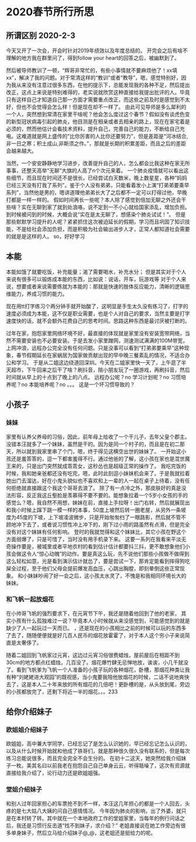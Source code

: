 # 2020春节所行所思
## 所谓区别 2020-2-3
今天又开了一次会，开会时针对2019年绩效以及年度总结的。
开完会之后有啥不理解的地方我在群里问了，得到follow your heart的回答之后，被幽默到了。

然后被导师教训了一顿，“辉哥非常忙的，有些小事情就不要麻烦他了！xx填xx”，解决了我的问题。对于常清这样的“教训”或者“教导”，嗯，感觉特别好，因为我从来没有注意过很多东西，在他的提示下，总能发现我的各种不足，然后提出改正，这点上来说是特别难得的，老实说就欣赏这种直接给我提出批评的人。毕竟只有这样自己才知道自己那一方面才需要重点改正，而这些之前及时是感觉到不太好，但也不会觉得会怎么样！但是现在却不一样了。
由此可见导师是多么犀利的一个人，突然想到常清在家里干啥呢？他会怎么度过这个春节？假如没有谈虎色变的新型冠状病毒引起的肺炎，他目测是在相亲或者去相亲的路上，现在在家宅着是必须的，然而他估计会看技术资料，提升自己，完善自己的能力，不断给自己充电。这难道就是网上盛传的“比你厉害的人比你还要努力”，但是差距是“河冰结合,非一日之寒；积土成山,非斯须之作。”，那就是长期的积累差距，而且之后的差距会越来越大。

当然，一个安安静静地学习进步，改善提升自己的人，怎么都会比我这种在家无所事事，还整天高举“无聊”大旗的人高了n个次元来着。
一个肺炎疫情就可以看出这些细节，而且现在时间还不是很长，已经尝试白天数米，晚上数星星，各种“妈妈已经三天没有打我了系列”。鉴于个人没有弟弟，只能看着发小上演“打弟弟要乘早系列”，当然他是男的，嗯讲道理他弟弟长大了之后都不一定可以打得过他，早晚打都是一样一样的。
假如时间再长一些呢？本人除了感觉到倍加无聊之外还会干些啥？实在无聊到家了就到处浪咯，说不定到一不小心就给国家添乱，增加负担。到时候被问到的时候，大概会说“实在是太无聊了，想感染个肺炎试试！”。
但是那些默默学习提升的人呢？紧紧抓住这次被迫延长的假期，学习而且巩固了知识技能，不是给社会添加负担，而是积极为社会输出进步人才，正常人都知道社会需要的就是是这样的人。
so，好好学习

## 本能
本能如饿了就要吃饭，补充能量；渴了需要喝水，补充水分；
但是其实对于个人来说有很多可以锻炼成本能的东西，比如说：说话，开车，玩游戏等
对于个人来说，想要或者来说需要练就为本能的：那就是快速的肢体反应能力，清晰的逻辑思维能力，养成习惯的能力。

现在用tt打字练习个两分钟手就开始酸了，这明显是手生太久没有练习了，打字的速度必须成为本能，这不仅是职业需要，也是个人对自己的要求，当然主要是打字速度快的话，就不会额外花费自己的思考时间。思路这种东西是最讨厌被打断的。

过年在家，抱怨家里网络环境不好，最直接的体现就是家里没有安装宽带网络，当然不需要安装也不必要安装。于是去发小家里蹭网，测速测试满满的100M带宽，上网冲浪，远程办公完全没有任何问题。只是没事可以看到“打弟弟要乘早”这种现象，春节假期延长在家蜗居为国家做贡献出现的早中晚三餐紊乱的情况，不适合办公和学习。
于是从二姐这边绕道回深圳。今天在二姐家里快一天了，上午逛了半天超市，下午回来之后干了啥？刷抖音，陪小朋友玩了一圈游戏，再刷抖音，然后时间就从早上的十点到了晚上的八点。
远程办公呢？no
学习计划呢？no
习惯培养呢？no
本能培养呢？no
。。。
这是一个坏习惯导致的？




## 小孩子
### 妹妹
家里有认养父养母的习俗，因此，前年母上给收了一个干儿子，去年父皇个郡主。没错本汪就多了一个妹妹，虽然是干的。因为是同一个村子的，而且是在初二那天，所以就到我家里串了个门，嗯，终于得见这横空出世的妹妹了。
一开始这小孩还是羞答答的，逗一下都害羞得不行。通过他爸的了解，这小孩在家也是混世魔王来的，只是出门突然就成乖乖女，这秒怂也是超级正常的操作了。
我吃完饭的时候，我和她亲爸都还没有吃完，嗯，此时此刻逗小妹妹机会来了。于是我就拉着她出门去溜达，好在小鬼头貌似也不喜欢和上一辈的人一起在桌子上待着，没有任何拒绝就直接跟这个我这个哥哥去浪了。
除了有一点冷之外，那皮肤好的真是没法形容，反正我这丘壑脸是羡慕得不要不要的。能想象拉着一个5岁小女孩的手的感觉么？嗯，我自然不用想，妹妹在前，直接上手拉呀！出门右转，然后就展现出和我小时候上蹿下跳一模一样的本事，50度上坡然后转一圈老屋，从另外一条坡度为45度的下坡，上下坡凌波微步，只是开始匆匆扫了一眼路影，然后就不管不顾地冲下去了，或者说习惯性冲上冲下的，刚下过小雨的路虽然有点滑，但是完全没有对这个妹妹有任何影响。
登时的我就觉得和这个妹妹比，其它小孩在野这个方面弱爆了，只是可惜了，当时没有用手机录下来。
这要一系列在我看来平淡无奇操作要是，被城里或者平地农村的看到估计估计都要抖三抖，更不敢想象他们小孩会做这令人“惊心动魄”的动作。要是真这么玩，先不说他们那些小孩做不做得到这么轻松如意，光是看到演示估计就怂了，要是尝试一下，那肯定能看到摔得狗吃屎全过程，至于他们父母会提前爆发高血压，心跳出胸膛，即刻晕倒这些正常现象。
和小妹妹吵闹了好一会之后，这小孩太水灵了，不愧是和我相同环境长大的妹妹。

### 和飞帆一起放烟花
在小帅哥飞帆的强烈要求下，在元宵节下午，我还是随着他回到了他的老家，
其实小孩有什么孤独难过一说？毕竟本人小时候就从来没感觉到，可能感觉到的就是缺少了人一起玩过一天而已。
，还是现在的小孩相比之前的时候可以玩的东西多了去了，随随便便就是好几百人民币的烟花放霍霍了，对于本人这个穷小子来说简直是太奢侈了。

随着二姐回到飞帆家过元宵，这边过元宵习俗很费蜡烛，屋前屋后在相距不到30cm的地方都点红蜡烛，几百没了。烟花爆竹肆无忌惮地放，诶诶，小几千就没了。看到飞帆爹为飞帆一个人准备的小孩子玩的各种烟花，卧槽，那烟花种类让我有种“刘姥姥进大观园”的既视感，当小鬼要我陪他放烟花的时候，二话不说地爽快去了，这是本人二十年来放的所有烟花的几倍吧！更卧槽的是，从头放到尾，旁边的小孩都放完了，还剩下将近一半的烟花。。。233

## 给你介绍妹子
### 欧姐姐介绍妹子
欧姐姐，高中兼大学同学，已经忘记了是怎么认识她的，早已经忘记怎么认识的，以及从什么时候开始就和他成了铁哥们，就是那种很久很久没有联系的，但是每次练习总能说很多，而且完全完全不会生分的。
在初十二这天，她突然给我介绍妹子一枚。美其名曰以前我老在抱怨自己自己单身云云，听得聒噪了，这次有资源就直接给我介绍了，论行动力还是欧姐姐强。



### 堂姐介绍妹子
和别人过年回家担心的车票抢不到不一样，本汪这几年担心的都是一个人回去，头疼的是七大姑八大姨的问自己感情情况。
今年因为肺炎的影响，出了外婆，就只是在本村转了转。其中就在一个本地政府工作的堂姐家里，当每年的例行问话之后，我还是习惯行反击道“找不到妹子，求介绍？”
老姐直接说在她工作旁边有很多单身妹子，然后立马给介绍妹子@\_@，这老姐还是挺给力的呢。


